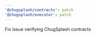 ```yaml
---
'@chugsplash/contracts': patch
'@chugsplash/executor': patch
---
```


Fix issue verifying ChugSplash contracts
